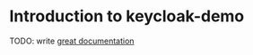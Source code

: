 # Introduction to keycloak-demo

TODO: write [great documentation](http://jacobian.org/writing/what-to-write/)
